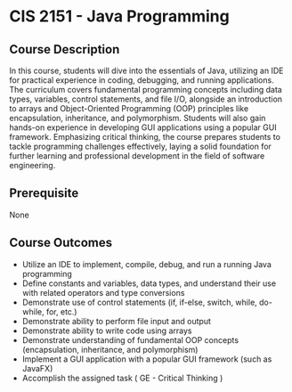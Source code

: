 # CIS 2151 - Java Programming 

## Course Description
In this course, students will dive into the essentials of Java, utilizing an IDE for practical experience in coding, debugging, and running applications. The curriculum covers fundamental programming concepts including data types, variables, control statements, and file I/O, alongside an introduction to arrays and Object-Oriented Programming (OOP) principles like encapsulation, inheritance, and polymorphism. Students will also gain hands-on experience in developing GUI applications using a popular GUI framework. Emphasizing critical thinking, the course prepares students to tackle programming challenges effectively, laying a solid foundation for further learning and professional development in the field of software engineering.


## Prerequisite
None

## Course Outcomes

- Utilize an IDE to implement, compile, debug, and run a running Java programming
- Define constants and variables, data types, and understand their use with related operators and type conversions
- Demonstrate use of control statements (if, if-else, switch, while, do-while, for, etc.)
- Demonstrate ability to perform file input and output
- Demonstrate ability to write code using arrays
- Demonstrate understanding of fundamental OOP concepts (encapsulation, inheritance, and polymorphism)
- Implement a GUI application with a popular GUI framework (such as JavaFX)
- Accomplish the assigned task ( GE - Critical Thinking )
